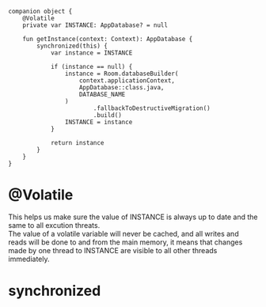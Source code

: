 ```
companion object {
    @Volatile
    private var INSTANCE: AppDatabase? = null

    fun getInstance(context: Context): AppDatabase {
        synchronized(this) {
            var instance = INSTANCE

            if (instance == null) {
                instance = Room.databaseBuilder(
                    context.applicationContext,
                    AppDatabase::class.java,
                    DATABASE_NAME
                )
                        .fallbackToDestructiveMigration()
                        .build()
                INSTANCE = instance
            }
            
            return instance
        }
    }
}
```
# @Volatile
This helps us make sure the value of INSTANCE is always up to date and the same to all excution threats.  
The value of a volatile variable will never be cached, and all writes and reads will be done to and from the main memory,
it means that changes made by one thread to INSTANCE are visible to all other threads immediately.

# synchronized
